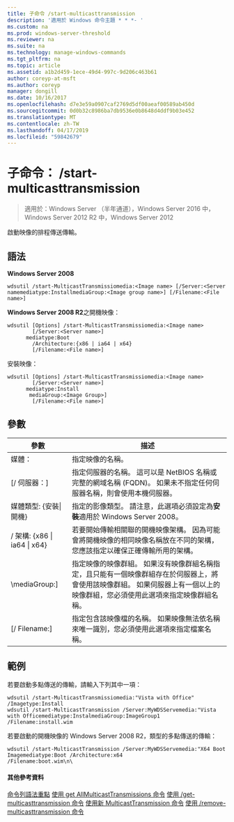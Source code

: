 ```yaml
---
title: 子命令 /start-multicasttransmission
description: '適用於 Windows 命令主題 * * *- '
ms.custom: na
ms.prod: windows-server-threshold
ms.reviewer: na
ms.suite: na
ms.technology: manage-windows-commands
ms.tgt_pltfrm: na
ms.topic: article
ms.assetid: a1b2d459-1ece-49d4-997c-9d206c463b61
author: coreyp-at-msft
ms.author: coreyp
manager: dongill
ms.date: 10/16/2017
ms.openlocfilehash: d7e3e59a0907caf2769d5df00aeaf00589ab450d
ms.sourcegitcommit: 0d0b32c8986ba7db9536e0b8648d4ddf9b03e452
ms.translationtype: MT
ms.contentlocale: zh-TW
ms.lasthandoff: 04/17/2019
ms.locfileid: "59842679"
---
```

# <a name="subcommand-start-multicasttransmission"></a>子命令： /start-multicasttransmission

>適用於：Windows Server （半年通道），Windows Server 2016 中，Windows Server 2012 R2 中，Windows Server 2012

啟動映像的排程傳送傳輸。
## <a name="syntax"></a>語法
**Windows Server 2008**
```
wdsutil /start-MulticastTransmissiomedia:<Image name> [/Server:<Server namemediatype:InstallmediaGroup:<Image group name>] [/Filename:<File name>]
```
**Windows Server 2008 R2**之開機映像：
```
wdsutil [Options] /start-MulticastTransmissiomedia:<Image name>
        [/Server:<Server name>]
      mediatype:Boot
        /Architecture:{x86 | ia64 | x64}
        [/Filename:<File name>]
```
安裝映像：
```
wdsutil [Options] /start-MulticastTransmissiomedia:<Image name>
        [/Server:<Server name>]
      mediatype:Install
       mediaGroup:<Image Group>]
        [/Filename:<File name>]
```
## <a name="parameters"></a>參數
|參數|描述|
|-------|--------|
媒體：<Image name>|指定映像的名稱。|
|[/ 伺服器：<Server name>]|指定伺服器的名稱。 這可以是 NetBIOS 名稱或完整的網域名稱 (FQDN)。 如果未不指定任何伺服器名稱，則會使用本機伺服器。|
媒體類型: {安裝&#124;開機}|指定的影像類型。 請注意，此選項必須設定為**安裝**適用於 Windows Server 2008。|
|/ 架構: {x86 &#124; ia64 &#124; x64}|若要開始傳輸相關聯的開機映像架構。 因為可能會將開機映像的相同映像名稱放在不同的架構，您應該指定以確保正確傳輸所用的架構。|
|\mediaGroup:<Image group name>]|指定映像的映像群組。 如果沒有映像群組名稱指定，且只能有一個映像群組存在於伺服器上，將會使用該映像群組。 如果伺服器上有一個以上的映像群組，您必須使用此選項來指定映像群組名稱。|
|[/ Filename:<File name>]|指定包含該映像檔的名稱。 如果映像無法依名稱來唯一識別，您必須使用此選項來指定檔案名稱。|
## <a name="BKMK_examples"></a>範例
若要啟動多點傳送的傳輸，請輸入下列其中一項：
```
wdsutil /start-MulticastTransmissiomedia:"Vista with Office"
/Imagetype:Install
wdsutil /start-MulticastTransmission /Server:MyWDSServemedia:"Vista with Officemediatype:InstalmediaGroup:ImageGroup1 /Filename:install.wim
```
若要啟動的開機映像的 Windows Server 2008 R2，類型的多點傳送的傳輸：
```
wdsutil /start-MulticastTransmission /Server:MyWDSServemedia:"X64 Boot Imagemediatype:Boot /Architecture:x64
/Filename:boot.wim\n\
```
#### <a name="additional-references"></a>其他參考資料
[命令列語法重點](command-line-syntax-key.md)
[使用 get AllMulticastTransmissions 命令](using-the-get-allmulticasttransmissions-command.md)
[使用 /get-multicasttransmission 命令](using-the-get-multicasttransmission-command.md)
[使用新 MulticastTransmission 命令](using-the-new-multicasttransmission-command.md)
[使用 /remove-multicasttransmission 命令](using-the-remove-multicasttransmission-command.md)
